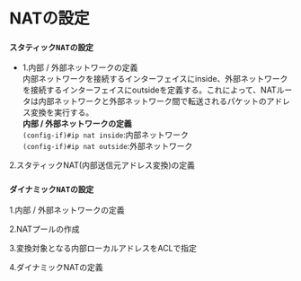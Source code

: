 # NATの設定

### `スタティックNATの設定`

- 1.内部 / 外部ネットワークの定義  
内部ネットワークを接続するインターフェイスにinside、外部ネットワークを接続するインターフェイスにoutsideを定義する。これによって、NATルータは内部ネットワークと外部ネットワーク間で転送されるパケットのアドレス変換を実行する。  
**内部 / 外部ネットワークの定義**  
`(config-if)#ip nat inside`:内部ネットワーク  
`(config-if)#ip nat outside`:外部ネットワーク


2.スタティックNAT(内部送信元アドレス変換)の定義

### `ダイナミックNATの設定`

1.内部 / 外部ネットワークの定義

2.NATプールの作成

3.変換対象となる内部ローカルアドレスをACLで指定

4.ダイナミックNATの定義
